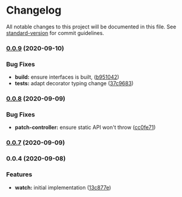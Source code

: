 # Changelog

All notable changes to this project will be documented in this file. See [standard-version](https://github.com/conventional-changelog/standard-version) for commit guidelines.

### [0.0.9](https://github.com/bigopon/aurelia-watch-decorator/compare/0.0.8...0.0.9) (2020-09-10)


### Bug Fixes

* **build:** ensure interfaces is built, ([b951042](https://github.com/bigopon/aurelia-watch-decorator/commit/b951042070ffaf83ccb90cf8233044eba7f3a71b))
* **tests:** adapt decorator typing change ([37c9683](https://github.com/bigopon/aurelia-watch-decorator/commit/37c96836b823c0cb4fb31ff0564d3dd739e12446))

### [0.0.8](https://github.com/bigopon/aurelia-watch-decorator/compare/0.0.7...0.0.8) (2020-09-09)


### Bug Fixes

* **patch-controller:** ensure static API won't throw ([cc0fe71](https://github.com/bigopon/aurelia-watch-decorator/commit/cc0fe7186169b0084ec700d45a7d2991168251e2))

### [0.0.7](https://github.com/bigopon/aurelia-watch-decorator/compare/0.0.6...0.0.7) (2020-09-09)

### 0.0.4 (2020-09-08)

### Features

* **watch:** initial implementation ([13c877e](https://github.com/bigopon/aurelia-watch-decorator/commit/13c877e21a1a003ce8fcb21c9af5e44ba967be0e))
